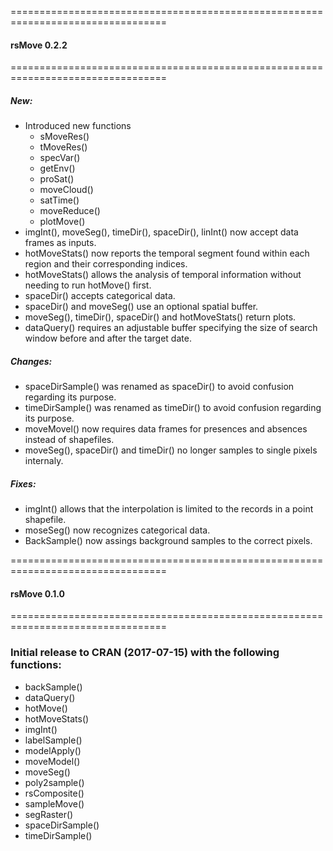 =================================================================================

#### rsMove 0.2.2

=================================================================================

##### New:
  * Introduced new functions
    * sMoveRes()
    * tMoveRes()
    * specVar()
    * getEnv()
    * proSat()
    * moveCloud()
    * satTime()
    * moveReduce()
    * plotMove()
 * imgInt(), moveSeg(), timeDir(), spaceDir(), linInt() now accept data frames as inputs.
 * hotMoveStats() now reports the temporal segment found within each region and their corresponding indices.
 * hotMoveStats() allows the analysis of temporal information without needing to run hotMove() first.
 * spaceDir() accepts categorical data.
 * spaceDir() and moveSeg() use an optional spatial buffer.
 * moveSeg(), timeDir(), spaceDir() and hotMoveStats() return plots.
 * dataQuery() requires an adjustable buffer specifying the size of search window before and after the target date.

##### Changes:
  * spaceDirSample() was renamed as spaceDir() to avoid confusion regarding its purpose.
  * timeDirSample() was renamed as timeDir() to avoid confusion regarding its purpose.
  * moveMovel() now requires data frames for presences and absences instead of shapefiles.
  * moveSeg(), spaceDir() and timeDir() no longer samples to single pixels internaly.
 
##### Fixes:
 * imgInt() allows that the interpolation is limited to the records in a point shapefile.
 * moseSeg() now recognizes categorical data.
 * BackSample() now assings background samples to the correct pixels.

=================================================================================

#### rsMove 0.1.0

=================================================================================

### Initial release to CRAN (2017-07-15) with the following functions:
  * backSample()
  * dataQuery()
  * hotMove()
  * hotMoveStats()
  * imgInt()
  * labelSample()
  * modelApply()
  * moveModel()
  * moveSeg()
  * poly2sample()
  * rsComposite()
  * sampleMove()
  * segRaster()
  * spaceDirSample()
  * timeDirSample()
